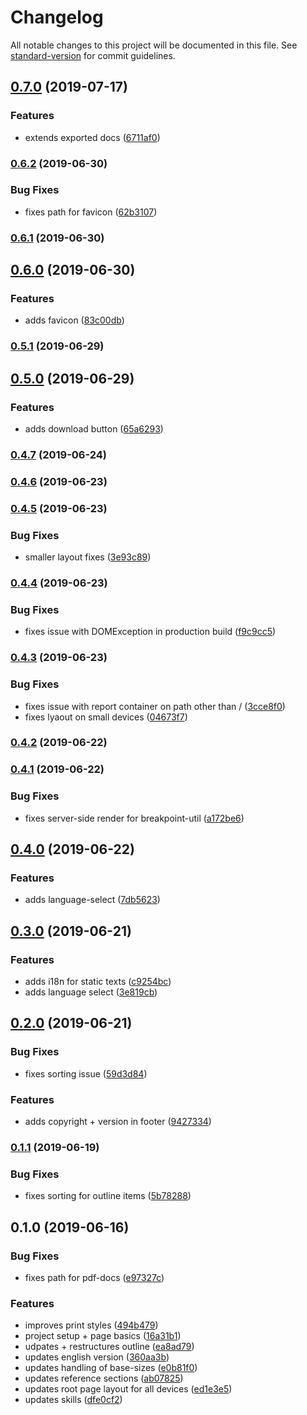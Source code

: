 # Changelog

All notable changes to this project will be documented in this file. See [standard-version](https://github.com/conventional-changelog/standard-version) for commit guidelines.

## [0.7.0](https://github.com/chunksnbits/portfolio/compare/v0.6.2...v0.7.0) (2019-07-17)


### Features

* extends exported docs ([6711af0](https://github.com/chunksnbits/portfolio/commit/6711af0))



### [0.6.2](https://github.com/chunksnbits/portfolio/compare/v0.6.1...v0.6.2) (2019-06-30)


### Bug Fixes

* fixes path for favicon ([62b3107](https://github.com/chunksnbits/portfolio/commit/62b3107))



### [0.6.1](https://github.com/chunksnbits/portfolio/compare/v0.6.0...v0.6.1) (2019-06-30)



## [0.6.0](https://github.com/chunksnbits/portfolio/compare/v0.5.1...v0.6.0) (2019-06-30)


### Features

* adds favicon ([83c00db](https://github.com/chunksnbits/portfolio/commit/83c00db))



### [0.5.1](https://github.com/chunksnbits/portfolio/compare/v0.5.0...v0.5.1) (2019-06-29)



## [0.5.0](https://github.com/chunksnbits/portfolio/compare/v0.4.7...v0.5.0) (2019-06-29)


### Features

* adds download button ([65a6293](https://github.com/chunksnbits/portfolio/commit/65a6293))



### [0.4.7](https://github.com/chunksnbits/portfolio/compare/v0.4.6...v0.4.7) (2019-06-24)



### [0.4.6](https://github.com/chunksnbits/portfolio/compare/v0.4.5...v0.4.6) (2019-06-23)



### [0.4.5](https://github.com/chunksnbits/portfolio/compare/v0.4.4...v0.4.5) (2019-06-23)


### Bug Fixes

* smaller layout fixes ([3e93c89](https://github.com/chunksnbits/portfolio/commit/3e93c89))



### [0.4.4](https://github.com/chunksnbits/portfolio/compare/v0.4.3...v0.4.4) (2019-06-23)


### Bug Fixes

* fixes issue with DOMException in production build ([f9c9cc5](https://github.com/chunksnbits/portfolio/commit/f9c9cc5))



### [0.4.3](https://github.com/chunksnbits/portfolio/compare/v0.4.2...v0.4.3) (2019-06-23)


### Bug Fixes

* fixes issue with report container on path other than / ([3cce8f0](https://github.com/chunksnbits/portfolio/commit/3cce8f0))
* fixes lyaout on small devices ([04673f7](https://github.com/chunksnbits/portfolio/commit/04673f7))



### [0.4.2](https://github.com/chunksnbits/portfolio/compare/v0.4.1...v0.4.2) (2019-06-22)



### [0.4.1](https://github.com/chunksnbits/portfolio/compare/v0.4.0...v0.4.1) (2019-06-22)


### Bug Fixes

* fixes server-side render for breakpoint-util ([a172be6](https://github.com/chunksnbits/portfolio/commit/a172be6))



## [0.4.0](https://github.com/chunksnbits/portfolio/compare/v0.3.0...v0.4.0) (2019-06-22)


### Features

* adds language-select ([7db5623](https://github.com/chunksnbits/portfolio/commit/7db5623))



## [0.3.0](https://github.com/chunksnbits/portfolio/compare/v0.2.0...v0.3.0) (2019-06-21)


### Features

* adds i18n for static texts ([c9254bc](https://github.com/chunksnbits/portfolio/commit/c9254bc))
* adds language select ([3e819cb](https://github.com/chunksnbits/portfolio/commit/3e819cb))



## [0.2.0](https://github.com/chunksnbits/portfolio/compare/v0.1.1...v0.2.0) (2019-06-21)


### Bug Fixes

* fixes sorting issue ([59d3d84](https://github.com/chunksnbits/portfolio/commit/59d3d84))


### Features

* adds copyright + version in footer ([9427334](https://github.com/chunksnbits/portfolio/commit/9427334))



### [0.1.1](https://github.com/chunksnbits/portfolio/compare/v0.1.0...v0.1.1) (2019-06-19)


### Bug Fixes

* fixes sorting for outline items ([5b78288](https://github.com/chunksnbits/portfolio/commit/5b78288))



## 0.1.0 (2019-06-16)


### Bug Fixes

* fixes path for pdf-docs ([e97327c](https://github.com/chunksnbits/portfolio/commit/e97327c))


### Features

* improves print styles ([494b479](https://github.com/chunksnbits/portfolio/commit/494b479))
* project setup + page basics ([16a31b1](https://github.com/chunksnbits/portfolio/commit/16a31b1))
* udpates + restructures outline ([ea8ad79](https://github.com/chunksnbits/portfolio/commit/ea8ad79))
* updates english version ([360aa3b](https://github.com/chunksnbits/portfolio/commit/360aa3b))
* updates handling of base-sizes ([e0b81f0](https://github.com/chunksnbits/portfolio/commit/e0b81f0))
* updates reference sections ([ab07825](https://github.com/chunksnbits/portfolio/commit/ab07825))
* updates root page layout for all devices ([ed1e3e5](https://github.com/chunksnbits/portfolio/commit/ed1e3e5))
* updates skills ([dfe0cf2](https://github.com/chunksnbits/portfolio/commit/dfe0cf2))
